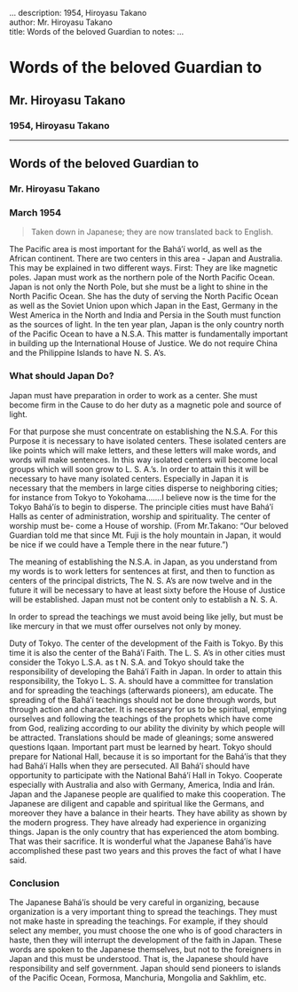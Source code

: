 ...
description: 1954, Hiroyasu Takano  
author: Mr. Hiroyasu Takano  
title: Words of the beloved Guardian to 
notes:
...


# Words of the beloved Guardian to  
## Mr. Hiroyasu Takano  
### 1954, Hiroyasu Takano  

------




## Words of the beloved Guardian to

### Mr. Hiroyasu Takano

### March 1954

> Taken down in Japanese; they are now translated back to English.

The Pacific area is most important for the Bahá’í world, as well as the African continent.  There are two centers in this area - Japan and Australia. This may be explained in two different ways. First: They are like magnetic poles. Japan must work as the northern pole of the North Pacific Ocean. Japan is not only the North Pole, but she must be a light to shine in the North Pacific Ocean. She has the duty of serving the North Pacific Ocean as well as the Soviet Union upon which Japan in the East, Germany in the West America in the North and India and Persia in the South must function as the sources of light. In the ten year plan, Japan is the only country north of the Pacific Ocean to have a N.S.A. This matter is fundamentally important in building up the International House of Justice. We do not require China and the Philippine Islands to have N. S. A’s.  

### What should Japan Do?

Japan must have preparation in order to work as a center. She must become firm in the Cause to do her duty as a magnetic pole and source of light.  

For that purpose she must concentrate on establishing the N.S.A. For this Purpose it is necessary to have isolated centers. These isolated centers are like points which will make letters, and these letters will make words, and words will make sentences. In this way isolated centers will become local groups which will soon grow to L. S. A.’s. In order to attain this it will be necessary to have many isolated centers. Especially in Japan it is necessary that the members in large cities disperse to neighboring cities; for instance from Tokyo to Yokohama.......I believe now is the time for the Tokyo Bahá’ís to begin to disperse. The principle cities must have Bahá’í Halls as center of administration, worship and spirituality. The center of worship must be- come a House of worship. (From Mr.Takano: “Our beloved Guardian told me that since Mt. Fuji is the holy mountain in Japan, it would be nice if we could have a Temple there in the near future.”)  

The meaning of establishing the N.S.A. in Japan, as you understand from my words is to work letters for sentences at first, and then to function as centers of the principal districts, The N. S. A’s are now twelve and in the future it will be necessary to have at least sixty before the House of Justice will be established. Japan must not be content only to establish a N. S. A.  

In order to spread the teachings we must avoid being like jelly, but must be like mercury in that we must offer ourselves not only by money.  

Duty of Tokyo. The center of the development of the Faith is Tokyo. By this time it is also the center of the Bahá’í Faith. The L. S. A’s in other cities must consider the Tokyo L.S.A. as t N. S.A. and Tokyo should take the responsibility of developing the Bahá’í Faith in Japan. In order to attain this responsibility, the Tokyo L. S. A. should have a committee for translation and for spreading the teachings (afterwards pioneers), am educate. The spreading of the Bahá’í teachings should not be done through words, but through action and character. It is necessary for us to be spiritual, emptying ourselves and following the teachings of the prophets which have come from God, realizing according to our ability the divinity by which people will be attracted. Translations should be made of gleanings; some answered questions Iqaan. Important part must be learned by heart. Tokyo should prepare for National Hall, because it is so important for the Bahá’ís that they had Bahá’í Halls when they are persecuted. All Bahá’í should have opportunity to participate with the National Bahá’í Hall in Tokyo. Cooperate especially with Australia and also with Germany, America, India and Írán. Japan and the Japanese people are qualified to make this cooperation. The Japanese are diligent and capable and spiritual like the Germans, and moreover they have a balance in their hearts. They have ability as shown by the modern progress. They have already had experience in organizing things. Japan is the only country that has experienced the atom bombing. That was their sacrifice.  It is wonderful what the Japanese Bahá’ís have accomplished these past two years and this proves the fact of what I have said.  

### Conclusion

The Japanese Bahá’ís should be very careful in organizing, because organization is a very important thing to spread the teachings. They must not make haste in spreading the teachings. For example, if they should select any member, you must choose the one who is of good characters in haste, then they will interrupt the development of the faith in Japan. These words are spoken to the Japanese themselves, but not to the foreigners in Japan and this must be understood. That is, the Japanese should have responsibility and self government. Japan should send pioneers to islands of the Pacific Ocean, Formosa, Manchuria, Mongolia and Sakhlim, etc.
